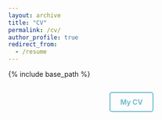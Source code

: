 ```yaml
---
layout: archive
title: "CV"
permalink: /cv/
author_profile: true
redirect_from:
  - /resume
---
```


{% include base_path %}


<div style="text-align: center; margin-top: 2em;">

  <a href="https://github.com/dgerosa/CV/releases/latest/download/DavideGerosa_fullCV.pdf" style="display: inline-block; padding: 10px 20px; border: 2px solid #71bbd2; border-radius: 5px; text-decoration: none; color: #71bbd2; font-weight: bold;">
    My CV
  </a>

</div>